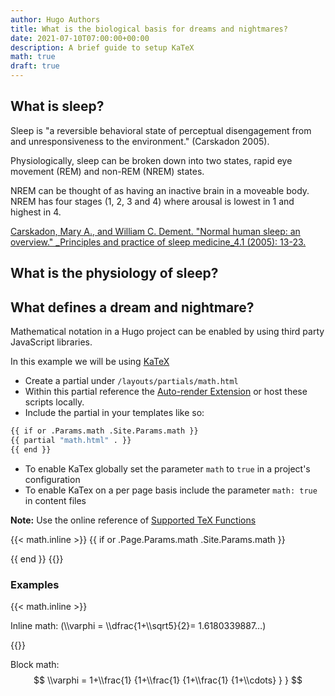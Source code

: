```yaml
---
author: Hugo Authors
title: What is the biological basis for dreams and nightmares?
date: 2021-07-10T07:00:00+00:00
description: A brief guide to setup KaTeX
math: true
draft: true
---
```

## What is sleep?

Sleep is "a reversible behavioral state of perceptual disengagement from and unresponsiveness to the environment." (Carskadon 2005). 

Physiologically,  sleep can be broken down into two states, rapid eye movement (REM) and non-REM (NREM) states. 

NREM can be thought of as having an inactive brain in a moveable body. NREM has four stages (1, 2, 3 and 4) where arousal is lowest in 1 and highest in 4. 

[Carskadon, Mary A., and William C. Dement. "Normal human sleep: an overview." _Principles and practice of sleep medicine_4.1 (2005): 13-23.](https://git.auror.ar/maltalef/tesina-2021/raw/commit/f2792d0b3f0a85574de5d24a8521bccc2c44b168/material-de-lectura/carskadon2011.pdf)

## What is the physiology of sleep?

## What defines a dream and nightmare?

Mathematical notation in a Hugo project can be enabled by using third party JavaScript libraries.
<!--more-->

In this example we will be using [KaTeX](https://katex.org/)

* Create a partial under `/layouts/partials/math.html`
* Within this partial reference the [Auto-render Extension](https://katex.org/docs/autorender.html) or host these scripts locally.
* Include the partial in your templates like so:

```bash
{{ if or .Params.math .Site.Params.math }}
{{ partial "math.html" . }}
{{ end }}
```

* To enable KaTex globally set the parameter `math` to `true` in a project's configuration
* To enable KaTex on a per page basis include the parameter `math: true` in content files

**Note:** Use the online reference of [Supported TeX Functions](https://katex.org/docs/supported.html)

{{< math.inline >}}
{{ if or .Page.Params.math .Site.Params.math }}
<!-- KaTeX -->
<link rel="stylesheet" href="https://cdn.jsdelivr.net/npm/katex@0.11.1/dist/katex.min.css" integrity="sha384-zB1R0rpPzHqg7Kpt0Aljp8JPLqbXI3bhnPWROx27a9N0Ll6ZP/+DiW/UqRcLbRjq" crossorigin="anonymous">
<script defer src="https://cdn.jsdelivr.net/npm/katex@0.11.1/dist/katex.min.js" integrity="sha384-y23I5Q6l+B6vatafAwxRu/0oK/79VlbSz7Q9aiSZUvyWYIYsd+qj+o24G5ZU2zJz" crossorigin="anonymous"></script>
<script defer src="https://cdn.jsdelivr.net/npm/katex@0.11.1/dist/contrib/auto-render.min.js" integrity="sha384-kWPLUVMOks5AQFrykwIup5lo0m3iMkkHrD0uJ4H5cjeGihAutqP0yW0J6dpFiVkI" crossorigin="anonymous" onload="renderMathInElement(document.body);"></script>
{{ end }}
{{</ math.inline >}}

### Examples

{{< math.inline >}}
<p>
Inline math: (\\varphi = \\dfrac{1+\\sqrt5}{2}= 1.6180339887…)
</p>
{{</ math.inline >}}

Block math:
$$
\\varphi = 1+\\frac{1} {1+\\frac{1} {1+\\frac{1} {1+\\cdots} } }
$$
